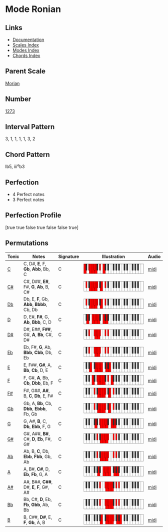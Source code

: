 # Mode Ronian

## Links

- [Documentation](README.md)
- [Scales Index](Scales.md)
- [Modes Index](Modes.md)
- [Chords Index](Chords.md)

## Parent Scale

[Morian](ScaleMorian.md)

## Number

[1273](https://ianring.com/musictheory/scales/1273)

## Interval Pattern

3, 1, 1, 1, 1, 3, 2

## Chord Pattern

Ib5, iii⁰b3

## Perfection

- 4 Perfect notes
- 3 Perfect notes

## Perfection Profile

[true true false true false false true]

## Permutations

| Tonic | Notes | Signature | Illustration | Audio |
|-------|-------|-----------|--------------|-------|
| [C](ModeCNaturalRonian.md) | C, D#, **E**, F, **Gb**, **Abb**, Bb, C | C | ![CNaturalRonian](ModeCNaturalRonian.png) | [midi](https://github.com/edipermadi/music/blob/main/docs/ModeCNaturalRonian.mid?raw=true) |
| [C#](ModeCSharpRonian.md) | C#, D##, **E#**, F#, **G**, **Ab**, B, C# | C | ![CSharpRonian](ModeCSharpRonian.png) | [midi](https://github.com/edipermadi/music/blob/main/docs/ModeCSharpRonian.mid?raw=true) |
| [Db](ModeDFlatRonian.md) | Db, E, **F**, Gb, **Abb**, **Bbbb**, Cb, Db | C | ![DFlatRonian](ModeDFlatRonian.png) | [midi](https://github.com/edipermadi/music/blob/main/docs/ModeDFlatRonian.mid?raw=true) |
| [D](ModeDNaturalRonian.md) | D, E#, **F#**, G, **Ab**, **Bbb**, C, D | C | ![DNaturalRonian](ModeDNaturalRonian.png) | [midi](https://github.com/edipermadi/music/blob/main/docs/ModeDNaturalRonian.mid?raw=true) |
| [D#](ModeDSharpRonian.md) | D#, E##, **F##**, G#, **A**, **Bb**, C#, D# | C | ![DSharpRonian](ModeDSharpRonian.png) | [midi](https://github.com/edipermadi/music/blob/main/docs/ModeDSharpRonian.mid?raw=true) |
| [Eb](ModeEFlatRonian.md) | Eb, F#, **G**, Ab, **Bbb**, **Cbb**, Db, Eb | C | ![EFlatRonian](ModeEFlatRonian.png) | [midi](https://github.com/edipermadi/music/blob/main/docs/ModeEFlatRonian.mid?raw=true) |
| [E](ModeENaturalRonian.md) | E, F##, **G#**, A, **Bb**, **Cb**, D, E | C | ![ENaturalRonian](ModeENaturalRonian.png) | [midi](https://github.com/edipermadi/music/blob/main/docs/ModeENaturalRonian.mid?raw=true) |
| [F](ModeFNaturalRonian.md) | F, G#, **A**, Bb, **Cb**, **Dbb**, Eb, F | C | ![FNaturalRonian](ModeFNaturalRonian.png) | [midi](https://github.com/edipermadi/music/blob/main/docs/ModeFNaturalRonian.mid?raw=true) |
| [F#](ModeFSharpRonian.md) | F#, G##, **A#**, B, **C**, **Db**, E, F# | C | ![FSharpRonian](ModeFSharpRonian.png) | [midi](https://github.com/edipermadi/music/blob/main/docs/ModeFSharpRonian.mid?raw=true) |
| [Gb](ModeGFlatRonian.md) | Gb, A, **Bb**, Cb, **Dbb**, **Ebbb**, Fb, Gb | C | ![GFlatRonian](ModeGFlatRonian.png) | [midi](https://github.com/edipermadi/music/blob/main/docs/ModeGFlatRonian.mid?raw=true) |
| [G](ModeGNaturalRonian.md) | G, A#, **B**, C, **Db**, **Ebb**, F, G | C | ![GNaturalRonian](ModeGNaturalRonian.png) | [midi](https://github.com/edipermadi/music/blob/main/docs/ModeGNaturalRonian.mid?raw=true) |
| [G#](ModeGSharpRonian.md) | G#, A##, **B#**, C#, **D**, **Eb**, F#, G# | C | ![GSharpRonian](ModeGSharpRonian.png) | [midi](https://github.com/edipermadi/music/blob/main/docs/ModeGSharpRonian.mid?raw=true) |
| [Ab](ModeAFlatRonian.md) | Ab, B, **C**, Db, **Ebb**, **Fbb**, Gb, Ab | C | ![AFlatRonian](ModeAFlatRonian.png) | [midi](https://github.com/edipermadi/music/blob/main/docs/ModeAFlatRonian.mid?raw=true) |
| [A](ModeANaturalRonian.md) | A, B#, **C#**, D, **Eb**, **Fb**, G, A | C | ![ANaturalRonian](ModeANaturalRonian.png) | [midi](https://github.com/edipermadi/music/blob/main/docs/ModeANaturalRonian.mid?raw=true) |
| [A#](ModeASharpRonian.md) | A#, B##, **C##**, D#, **E**, **F**, G#, A# | C | ![ASharpRonian](ModeASharpRonian.png) | [midi](https://github.com/edipermadi/music/blob/main/docs/ModeASharpRonian.mid?raw=true) |
| [Bb](ModeBFlatRonian.md) | Bb, C#, **D**, Eb, **Fb**, **Gbb**, Ab, Bb | C | ![BFlatRonian](ModeBFlatRonian.png) | [midi](https://github.com/edipermadi/music/blob/main/docs/ModeBFlatRonian.mid?raw=true) |
| [B](ModeBNaturalRonian.md) | B, C##, **D#**, E, **F**, **Gb**, A, B | C | ![BNaturalRonian](ModeBNaturalRonian.png) | [midi](https://github.com/edipermadi/music/blob/main/docs/ModeBNaturalRonian.mid?raw=true) |
